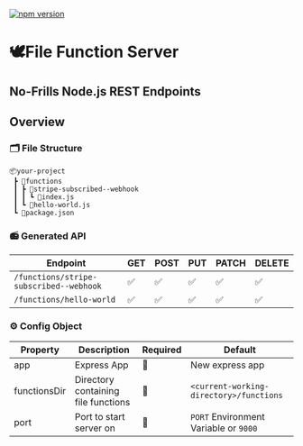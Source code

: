 [![npm version](https://badge.fury.io/js/file-function-server.svg)](https://badge.fury.io/js/file-function-server)

# 🕊File Function Server

## No-Frills Node.js REST Endpoints

<!-- *So simple a neanderthal could use it*
 <img src="https://media.giphy.com/media/8xsrNAZGhTCW4/source.gif" height="200"/> -->

## Overview

### 🗂 File Structure
```
📦your-project
 ┣ 📂functions
 ┃ ┣ 📂stripe-subscribed--webhook
 ┃ ┃ ┗ 📜index.js
 ┃ ┗ 📜hello-world.js
 ┗ 📜package.json
``` 

### 📻 Generated API

| Endpoint| GET | POST | PUT | PATCH | DELETE |
|---------------------------------------|-----|------|-----|-------|--------|
| `/functions/stripe-subscribed--webhook` | ✅|✅| ✅|✅| ✅|
| `/functions/hello-world` |✅|✅|✅|✅|✅|

<!-- generated with https://www.tablesgenerator.com/markdown_tables# -->

### ⚙️ Config Object 
| Property     | Description                         | Required | Default                                 |
|--------------|-------------------------------------|----------|-----------------------------------------|
| app          | Express App                         | 🚫        | New express app                         |
| functionsDir | Directory containing file functions | 🚫        | `<current-working-directory>/functions` |
| port         | Port to start server on             | 🚫        | `PORT` Environment Variable or `9000`   |

<!-- <img height="100" src="https://media.giphy.com/media/l41Yd4OGP1NDJRKdq/giphy.gif"/> -->
